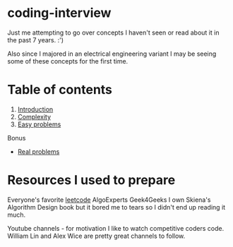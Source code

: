 # coding-interview

Just me attempting to go over concepts I haven't seen or read about it in the past 7 years. :') 

Also since I majored in an electrical engineering variant I may be seeing some of these concepts for the first time. 

# Table of contents
1. [Introduction](introduction/introduction.md)
2. [Complexity](complexity/complexity.md)
3. [Easy problems](easy-problems/easy-problems.md)

Bonus 
+ [Real problems](real-problems/real-problems.md)

# Resources I used to prepare 
Everyone's favorite [leetcode](https://leetcode.com)
AlgoExperts 
Geek4Geeks 
I own Skiena's Algorithm Design book but it bored me to tears so I didn't end up reading it much. 

Youtube channels - for motivation I like to watch competitive coders code. William Lin and Alex Wice are pretty great channels to follow. 


# 

